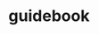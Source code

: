 ---
title: "guidebook"
style:
    primaryColor: "#333333"
    secondaryColor: "#686868"
    specialColor: "#5c80c4"
    backgroundColor: "#f9f9f9"
    headingsFont: "'Nunito', sans-serif"
    mainFont: "'Lato', sans-serif"
    specialFont: "'Lato', monospace"
    fontSize: "17px"
    lineHeight: "1.6"
    importUrl: "https://fonts.googleapis.com/css2?family=Lato:ital,wght@0,400;0,700;1,400;1,700&family=Nunito:wght@700&display=swap"
---